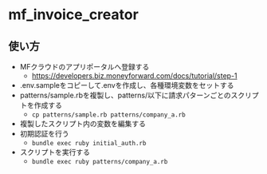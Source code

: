 # mf_invoice_creator

## 使い方

- MFクラウドのアプリポータルへ登録する
  - https://developers.biz.moneyforward.com/docs/tutorial/step-1
- .env.sampleをコピーして.envを作成し、各種環境変数をセットする
- patterns/sample.rbを複製し、patterns/以下に請求パターンごとのスクリプトを作成する
  - `cp patterns/sample.rb patterns/company_a.rb`
- 複製したスクリプト内の変数を編集する
- 初期認証を行う
  - `bundle exec ruby initial_auth.rb`
- スクリプトを実行する
  - `bundle exec ruby patterns/company_a.rb`
